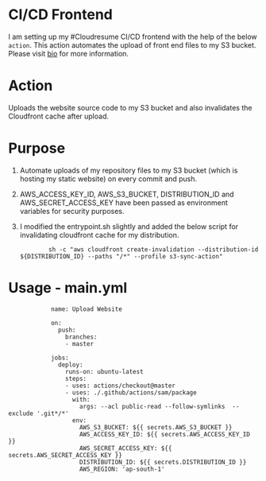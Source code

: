 # CI/CD Frontend
I am setting up my #Cloudresume CI/CD frontend with the help of the below `action`.
This action automates the upload of front end files to my S3 bucket. Please visit [bio](https://www.komlalebu.com) for more information.

# Action
Uploads the website source code to my S3 bucket and also invalidates the Cloudfront cache after upload.

# Purpose
1. Automate uploads of my repository files to my S3 bucket (which is hosting my static website) on every commit and push.
2. AWS_ACCESS_KEY_ID, AWS_S3_BUCKET, DISTRIBUTION_ID and AWS_SECRET_ACCESS_KEY have been passed as environment variables for security purposes.
3. I modified the entrypoint.sh slightly and added the below script for invalidating cloudfront cache for my distribution.
               
               sh -c "aws cloudfront create-invalidation --distribution-id ${DISTRIBUTION_ID} --paths "/*" --profile s3-sync-action"

   
# Usage - main.yml
                name: Upload Website

                on:
                  push:
                    branches:
                    - master

                jobs:
                  deploy:
                    runs-on: ubuntu-latest
                    steps:
                    - uses: actions/checkout@master
                    - uses: ./.github/actions/sam/package
                      with:
                        args: --acl public-read --follow-symlinks  --exclude '.git*/*' 
                      env:
                        AWS_S3_BUCKET: ${{ secrets.AWS_S3_BUCKET }}
                        AWS_ACCESS_KEY_ID: ${{ secrets.AWS_ACCESS_KEY_ID }}
                        AWS_SECRET_ACCESS_KEY: ${{ secrets.AWS_SECRET_ACCESS_KEY }}
                        DISTRIBUTION_ID: ${{ secrets.DISTRIBUTION_ID }}
                        AWS_REGION: 'ap-south-1'
